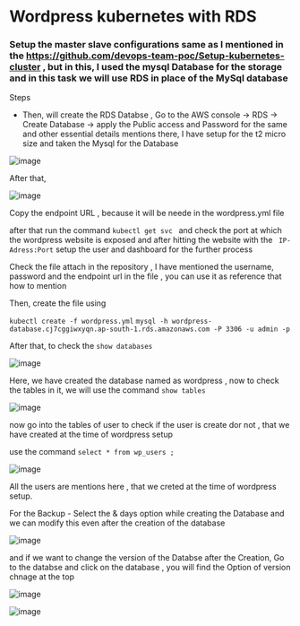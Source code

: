 # Wordpress kubernetes with RDS
### Setup the master slave configurations same as I mentioned in the https://github.com/devops-team-poc/Setup-kubernetes-cluster , but in this, I used the mysql Database for the storage and in this task we will use RDS in place of the MySql database

Steps

- Then, will create the RDS Databse , Go to the AWS console -> RDS -> Create Database -> apply the Public access and Password for the same and other essential details mentions there, I have setup for the t2 micro size and taken the Mysql for the Database 

![image](https://user-images.githubusercontent.com/67600604/179456120-af28c657-dee8-4872-8715-54a76b3eada2.png)

After that, 

![image](https://user-images.githubusercontent.com/67600604/179456367-6f89c10a-8465-4b36-9a38-6fdc054a79bd.png)

Copy the endpoint URL , because it will be neede in the wordpress.yml file 

after that run the command ```kubectl get svc ``` and check the port at which the wordpress website is exposed and after hitting the website with the ``` IP-Adress:Port``` setup the user and dashboard for the further process

Check the file attach in the repository , I have mentioned the username, password and the endpoint url in the file , you can use it as reference that how to mention

Then, create the file using 

``` kubectl create -f wordpress.yml ```
``` mysql -h wordpress-database.cj7cggiwxyqn.ap-south-1.rds.amazonaws.com -P 3306 -u admin -p ```

After that, to check the ``` show databases ```

![image](https://user-images.githubusercontent.com/67600604/179459255-9b85c171-b654-4814-bbba-0952fa87e143.png)

Here, we have created the database named as wordpress , now to check the tables in it, we will use the command ``` show tables ```

![image](https://user-images.githubusercontent.com/67600604/179459527-1a586025-9fb4-4be1-99d2-9caca951c1a3.png)

now go into the tables of user to check if the user is create dor not , that we have created at the time of wordpress setup 

use the command ``` select * from wp_users ; ```

![image](https://user-images.githubusercontent.com/67600604/179460008-8bf5365d-c1ac-4283-a6c4-dc5b65b6b17e.png)

All the users are mentions here , that we creted at the time of wordpress setup.

For the Backup - Select the & days option while creating the Database and we can modify this even after the creation of the database 

![image](https://user-images.githubusercontent.com/67600604/179716105-6bd2e4b8-c4ff-4fa0-9c61-80c24da80fe5.png)

and if we want to change the version of the Databse after the Creation, Go to the databse and click on the database , you will find the Option of version chnage at the top 

![image](https://user-images.githubusercontent.com/67600604/179715933-680f7aa2-288b-4ec2-95ba-1a41ac94ea80.png)


![image](https://user-images.githubusercontent.com/67600604/179460860-7edc6acd-624e-42a0-b1d2-cc43127156ec.png)
